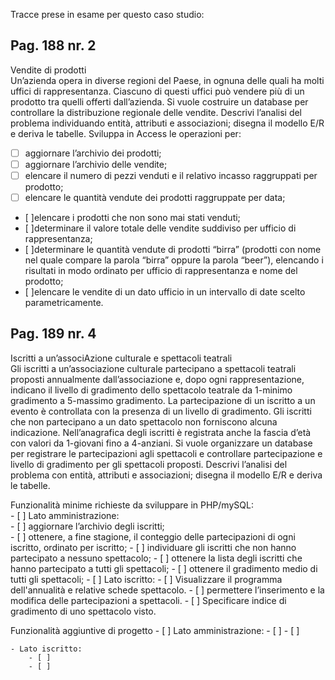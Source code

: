 Tracce prese in esame per questo caso studio:

## Pag. 188 nr. 2  
Vendite di prodotti   
Un’azienda opera in diverse regioni del Paese, in ognuna delle quali ha molti uffici di rappresentanza. Ciascuno di questi uffici può vendere più di un prodotto tra quelli offerti dall’azienda. Si vuole costruire un database per controllare la distribuzione regionale delle vendite. Descrivi l’analisi del problema individuando entità, attributi e associazioni; disegna il modello E/R e deriva le tabelle. Sviluppa in Access le operazioni per:
- [ ] aggiornare l’archivio dei prodotti;
- [ ] aggiornare l’archivio delle vendite;
- [ ] elencare il numero di pezzi venduti e il relativo incasso raggruppati per prodotto;
- [ ] elencare le quantità vendute dei prodotti raggruppate per data;
- [ ]elencare i prodotti che non sono mai stati venduti;
- [ ]determinare il valore totale delle vendite suddiviso per ufficio di rappresentanza;
- [ ]determinare le quantità vendute di prodotti “birra” (prodotti con nome nel quale compare la parola “birra” oppure la parola “beer”), elencando i risultati in modo ordinato per ufficio di rappresentanza e nome del prodotto;
- [ ]elencare le vendite di un dato ufficio in un intervallo di date scelto parametricamente.
   
   
## Pag. 189 nr. 4    
Iscritti a un’associAzione culturale e spettacoli teatrali   
Gli iscritti a un’associazione culturale partecipano a spettacoli teatrali proposti annualmente dall’associazione e, dopo ogni rappresentazione, indicano il livello di gradimento dello spettacolo teatrale da 1-minimo gradimento a 5-massimo gradimento. La partecipazione di un iscritto a un evento è controllata con la presenza di un livello di gradimento. Gli iscritti che non partecipano a un dato spettacolo non forniscono alcuna indicazione.    Nell’anagrafica degli iscritti è registrata anche la fascia d’età con valori da 1-giovani fino a 4-anziani. Si vuole organizzare un database per registrare le partecipazioni agli spettacoli e controllare partecipazione e livello di gradimento per gli spettacoli proposti.    Descrivi l’analisi del problema con entità, attributi e associazioni; disegna il modello E/R e deriva le tabelle.   

Funzionalità minime richieste da sviluppare in PHP/mySQL:   
    - [ ] Lato amministrazione:   
        - [ ] aggiornare l’archivio degli iscritti;   
        - [ ] ottenere, a fine stagione, il conteggio delle partecipazioni di ogni iscritto, ordinato per iscritto;
        - [ ] individuare gli iscritti che non hanno partecipato a nessuno spettacolo;
        - [ ] ottenere la lista degli iscritti che hanno partecipato a tutti gli spettacoli;
        - [ ] ottenere il gradimento medio di tutti gli spettacoli;
    - [ ] Lato iscritto:
        - [ ] Visualizzare il programma dell'annualità e relative schede spettacolo.
        - [ ] permettere l’inserimento e la modifica delle partecipazioni a spettacoli.
        - [ ] Specificare indice di gradimento di uno spettacolo visto.

Funzionalità aggiuntive di progetto
    - [ ] Lato amministrazione:
        - [ ] 
        - [ ] 

    - Lato iscritto:
        - [ ] 
        - [ ] 



